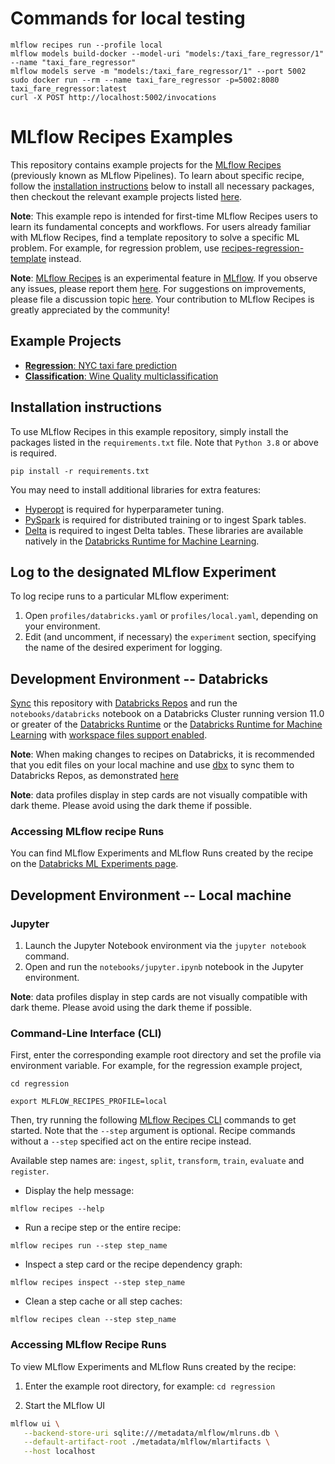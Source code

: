 # Commands for local testing
```
mlflow recipes run --profile local
mlflow models build-docker --model-uri "models:/taxi_fare_regressor/1" --name "taxi_fare_regressor"
mlflow models serve -m "models:/taxi_fare_regressor/1" --port 5002
sudo docker run --rm --name taxi_fare_regressor -p=5002:8080 taxi_fare_regressor:latest
curl -X POST http://localhost:5002/invocations
```


# MLflow Recipes Examples
This repository contains example projects for the
[MLflow Recipes](https://mlflow.org/docs/latest/recipes.html) (previously known as MLflow Pipelines).
To learn about specific recipe,
follow the [installation instructions](#installation-instructions) below to install all necessary packages,
then checkout the relevant example projects listed [here](#example-projects).

**Note**: This example repo is intended for first-time MLflow Recipes users to learn
its fundamental concepts and workflows.
For users already familiar with MLflow Recipes, find a template repository
to solve a specific ML problem. For example, for regression problem, use
[recipes-regression-template](https://github.com/mlflow/recipes-regression-template) instead.

**Note**: [MLflow Recipes](https://mlflow.org/docs/latest/recipes.html)
is an experimental feature in [MLflow](https://mlflow.org).
If you observe any issues,
please report them [here](https://github.com/mlflow/mlflow/issues).
For suggestions on improvements,
please file a discussion topic [here](https://github.com/mlflow/mlflow/discussions).
Your contribution to MLflow Recipes is greatly appreciated by the community!

## Example Projects
- [**Regression**: NYC taxi fare prediction](regression/README.md)
- [**Classification**: Wine Quality multiclassification](classification/README.md)

## Installation instructions
To use MLflow Recipes in this example repository,
simply install the packages listed in the `requirements.txt` file. Note that `Python 3.8` or above is required.
```
pip install -r requirements.txt
```

You may need to install additional libraries for extra features:
- [Hyperopt](https://pypi.org/project/hyperopt/)  is required for hyperparameter tuning.
- [PySpark](https://pypi.org/project/pyspark/)  is required for distributed training or to ingest Spark tables.
- [Delta](https://pypi.org/project/delta-spark/) is required to ingest Delta tables.
These libraries are available natively in the [Databricks Runtime for Machine Learning](https://docs.databricks.com/runtime/mlruntime.html).

## Log to the designated MLflow Experiment
To log recipe runs to a particular MLflow experiment:
1. Open `profiles/databricks.yaml` or `profiles/local.yaml`, depending on your environment.
2. Edit (and uncomment, if necessary) the `experiment` section, specifying the name of the
   desired experiment for logging.

## Development Environment -- Databricks
[Sync](https://docs.databricks.com/repos.html) this repository with
[Databricks Repos](https://docs.databricks.com/repos.html) and run the `notebooks/databricks`
notebook on a Databricks Cluster running version 11.0 or greater of the
[Databricks Runtime](https://docs.databricks.com/runtime/dbr.html) or the
[Databricks Runtime for Machine Learning](https://docs.databricks.com/runtime/mlruntime.html)
with [workspace files support enabled](https://docs.databricks.com/repos.html#work-with-non-notebook-files-in-a-databricks-repo).

**Note**: When making changes to recipes on Databricks,
it is recommended that you edit files on your local machine and
use [dbx](https://docs.databricks.com/dev-tools/dbx.html) to sync them to Databricks Repos, as
demonstrated [here](https://mlflow.org/docs/latest/recipes.html#usage)

**Note**: data profiles display in step cards are not visually compatible with dark theme.
Please avoid using the dark theme if possible.

### Accessing MLflow recipe Runs
You can find MLflow Experiments and MLflow Runs created by the recipe on the
[Databricks ML Experiments page](https://docs.databricks.com/applications/machine-learning/experiments-page.html#experiments).

## Development Environment -- Local machine
### Jupyter

1. Launch the Jupyter Notebook environment via the `jupyter notebook` command.
2. Open and run the `notebooks/jupyter.ipynb` notebook in the Jupyter environment.

**Note**: data profiles display in step cards are not visually compatible with dark theme.
Please avoid using the dark theme if possible.

### Command-Line Interface (CLI)

First, enter the corresponding example root directory and set the profile via environment variable.
For example, for the regression example project,
```
cd regression
```
```
export MLFLOW_RECIPES_PROFILE=local
```

Then, try running the
following [MLflow Recipes CLI](https://mlflow.org/docs/latest/cli.html#mlflow-recipes)
commands to get started.
Note that the `--step` argument is optional.
Recipe commands without a `--step` specified act on the entire recipe instead.

Available step names are: `ingest`, `split`, `transform`, `train`, `evaluate` and `register`.

- Display the help message:
```
mlflow recipes --help
```

- Run a recipe step or the entire recipe:
```
mlflow recipes run --step step_name
```

- Inspect a step card or the recipe dependency graph:
```
mlflow recipes inspect --step step_name
```

- Clean a step cache or all step caches:
```
mlflow recipes clean --step step_name
```

### Accessing MLflow Recipe Runs
To view MLflow Experiments and MLflow Runs created by the recipe:

1. Enter the example root directory, for example: `cd regression`

2. Start the MLflow UI

```sh
mlflow ui \
   --backend-store-uri sqlite:///metadata/mlflow/mlruns.db \
   --default-artifact-root ./metadata/mlflow/mlartifacts \
   --host localhost
```
